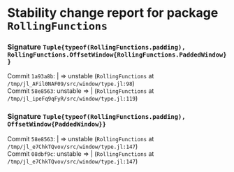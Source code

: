 # Stability change report for package `RollingFunctions`

### Signature `Tuple{typeof(RollingFunctions.padding), RollingFunctions.OffsetWindow{RollingFunctions.PaddedWindow}}`

Commit `1a93a8b`: | => unstable (`RollingFunctions` at `/tmp/jl_AFil0NAF09/src/window/type.jl:98`)  
Commit `58e8563`: unstable => | (`RollingFunctions` at `/tmp/jl_ipeFq9qFyR/src/window/type.jl:119`)  

### Signature `Tuple{typeof(RollingFunctions.padding), OffsetWindow{PaddedWindow}}`

Commit `58e8563`: | => unstable (`RollingFunctions` at `/tmp/jl_e7ChkTQvov/src/window/type.jl:147`)  
Commit `08dbf9c`: unstable => | (`RollingFunctions` at `/tmp/jl_e7ChkTQvov/src/window/type.jl:147`)  

